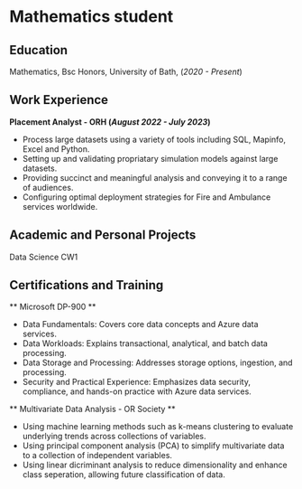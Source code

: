 # Mathematics student

## Education
Mathematics, Bsc Honors, University of Bath, (_2020 - Present_)

## Work Experience
**Placement Analyst - ORH (_August 2022 - July 2023_)**
- Process large datasets using a variety of tools including SQL, Mapinfo, Excel and Python.
- Setting up and validating propriatary simulation models against large datasets.
- Providing succinct and meaningful analysis and conveying it to a range of audiences.
- Configuring optimal deployment strategies for Fire and Ambulance services worldwide.
  
## Academic and Personal Projects
Data Science CW1


## Certifications and Training
** Microsoft DP-900 **
- Data Fundamentals: Covers core data concepts and Azure data services.
- Data Workloads: Explains transactional, analytical, and batch data processing.
- Data Storage and Processing: Addresses storage options, ingestion, and processing.
- Security and Practical Experience: Emphasizes data security, compliance, and hands-on practice with Azure data services.

** Multivariate Data Analysis - OR Society **
- Using machine learning methods such as k-means clustering to evaluate underlying trends across collections of variables.
- Using principal component analysis (PCA) to simplify multivariate data to a collection of independent variables.
- Using linear dicriminant analysis to reduce dimensionality and enhance class seperation, allowing future classification of data. 
